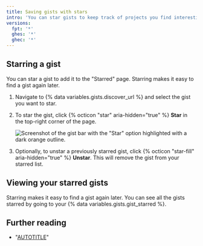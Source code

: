 ```yaml
---
title: Saving gists with stars
intro: 'You can star gists to keep track of projects you find interesting.'
versions:
  fpt: '*'
  ghes: '*'
  ghec: '*'
---
```

## Starring a gist

You can star a gist to add it to the "Starred" page. Starring makes it easy to find a gist again later.

1. Navigate to {% data variables.gists.discover_url %} and select the gist you want to star.
1. To star the gist, click {% octicon "star" aria-hidden="true" %} **Star** in the top-right corner of the page.

   ![Screenshot of the gist bar with the "Star" option highlighted with a dark orange outline.](/assets/images/help/gist/starring-a-gist.png)

1. Optionally, to unstar a previously starred gist, click {% octicon "star-fill" aria-hidden="true" %} **Unstar**. This will remove the gist from your starred list.

## Viewing your starred gists

Starring makes it easy to find a gist again later. You can see all the gists starred by going to your {% data variables.gists.gist_starred %}.

## Further reading

- "[AUTOTITLE](/get-started/exploring-projects-on-github/saving-repositories-with-stars)"
